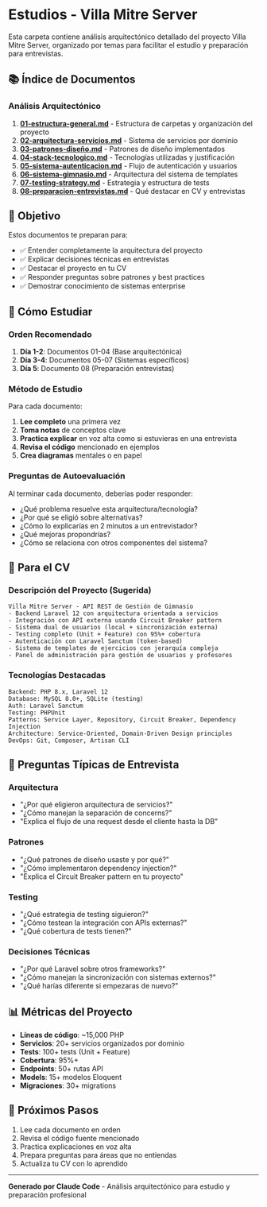 # Estudios - Villa Mitre Server

Esta carpeta contiene análisis arquitectónico detallado del proyecto Villa Mitre Server, organizado por temas para facilitar el estudio y preparación para entrevistas.

## 📚 Índice de Documentos

### Análisis Arquitectónico

1. **[01-estructura-general.md](01-estructura-general.md)** - Estructura de carpetas y organización del proyecto
2. **[02-arquitectura-servicios.md](02-arquitectura-servicios.md)** - Sistema de servicios por dominio
3. **[03-patrones-diseño.md](03-patrones-diseño.md)** - Patrones de diseño implementados
4. **[04-stack-tecnologico.md](04-stack-tecnologico.md)** - Tecnologías utilizadas y justificación
5. **[05-sistema-autenticacion.md](05-sistema-autenticacion.md)** - Flujo de autenticación y usuarios
6. **[06-sistema-gimnasio.md](06-sistema-gimnasio.md)** - Arquitectura del sistema de templates
7. **[07-testing-strategy.md](07-testing-strategy.md)** - Estrategia y estructura de tests
8. **[08-preparacion-entrevistas.md](08-preparacion-entrevistas.md)** - Qué destacar en CV y entrevistas

## 🎯 Objetivo

Estos documentos te preparan para:

- ✅ Entender completamente la arquitectura del proyecto
- ✅ Explicar decisiones técnicas en entrevistas
- ✅ Destacar el proyecto en tu CV
- ✅ Responder preguntas sobre patrones y best practices
- ✅ Demostrar conocimiento de sistemas enterprise

## 📖 Cómo Estudiar

### Orden Recomendado

1. **Día 1-2**: Documentos 01-04 (Base arquitectónica)
2. **Día 3-4**: Documentos 05-07 (Sistemas específicos)
3. **Día 5**: Documento 08 (Preparación entrevistas)

### Método de Estudio

Para cada documento:

1. **Lee completo** una primera vez
2. **Toma notas** de conceptos clave
3. **Practica explicar** en voz alta como si estuvieras en una entrevista
4. **Revisa el código** mencionado en ejemplos
5. **Crea diagramas** mentales o en papel

### Preguntas de Autoevaluación

Al terminar cada documento, deberías poder responder:

- ¿Qué problema resuelve esta arquitectura/tecnología?
- ¿Por qué se eligió sobre alternativas?
- ¿Cómo lo explicarías en 2 minutos a un entrevistador?
- ¿Qué mejoras propondrías?
- ¿Cómo se relaciona con otros componentes del sistema?

## 💼 Para el CV

### Descripción del Proyecto (Sugerida)

```
Villa Mitre Server - API REST de Gestión de Gimnasio
- Backend Laravel 12 con arquitectura orientada a servicios
- Integración con API externa usando Circuit Breaker pattern
- Sistema dual de usuarios (local + sincronización externa)
- Testing completo (Unit + Feature) con 95%+ cobertura
- Autenticación con Laravel Sanctum (token-based)
- Sistema de templates de ejercicios con jerarquía compleja
- Panel de administración para gestión de usuarios y profesores
```

### Tecnologías Destacadas

```
Backend: PHP 8.x, Laravel 12
Database: MySQL 8.0+, SQLite (testing)
Auth: Laravel Sanctum
Testing: PHPUnit
Patterns: Service Layer, Repository, Circuit Breaker, Dependency Injection
Architecture: Service-Oriented, Domain-Driven Design principles
DevOps: Git, Composer, Artisan CLI
```

## 🎤 Preguntas Típicas de Entrevista

### Arquitectura
- "¿Por qué eligieron arquitectura de servicios?"
- "¿Cómo manejan la separación de concerns?"
- "Explica el flujo de una request desde el cliente hasta la DB"

### Patrones
- "¿Qué patrones de diseño usaste y por qué?"
- "¿Cómo implementaron dependency injection?"
- "Explica el Circuit Breaker pattern en tu proyecto"

### Testing
- "¿Qué estrategia de testing siguieron?"
- "¿Cómo testean la integración con APIs externas?"
- "¿Qué cobertura de tests tienen?"

### Decisiones Técnicas
- "¿Por qué Laravel sobre otros frameworks?"
- "¿Cómo manejan la sincronización con sistemas externos?"
- "¿Qué harías diferente si empezaras de nuevo?"

## 📊 Métricas del Proyecto

- **Líneas de código**: ~15,000 PHP
- **Servicios**: 20+ servicios organizados por dominio
- **Tests**: 100+ tests (Unit + Feature)
- **Cobertura**: 95%+
- **Endpoints**: 50+ rutas API
- **Models**: 15+ modelos Eloquent
- **Migraciones**: 30+ migrations

## 🚀 Próximos Pasos

1. Lee cada documento en orden
2. Revisa el código fuente mencionado
3. Practica explicaciones en voz alta
4. Prepara preguntas para áreas que no entiendas
5. Actualiza tu CV con lo aprendido

---

**Generado por Claude Code** - Análisis arquitectónico para estudio y preparación profesional
